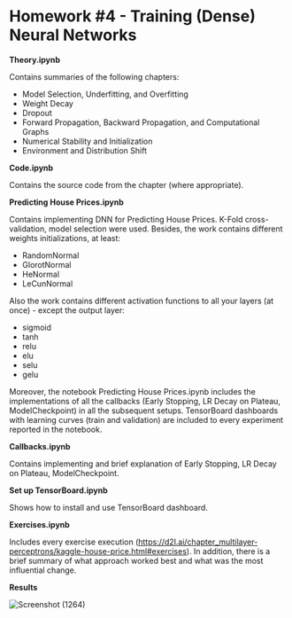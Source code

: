 # Homework #4 - Training (Dense) Neural Networks

**Theory.ipynb** 

Contains summaries of the following chapters:
 - Model Selection, Underfitting, and Overfitting
 - Weight Decay
 - Dropout
 - Forward Propagation, Backward Propagation, and Computational Graphs
 - Numerical Stability and Initialization
 - Environment and Distribution Shift

**Code.ipynb**

Contains the source code from the chapter (where appropriate).

**Predicting House Prices.ipynb**

Contains implementing DNN for Predicting House Prices. K-Fold cross-validation, model selection were used. Besides, the work contains different weights initializations, at least:
- RandomNormal 
- GlorotNormal
- HeNormal
- LeCunNormal

Also the work contains different activation functions to all your layers (at once) - except the output layer: 
- sigmoid
- tanh
- relu
- elu
- selu
- gelu

Moreover, the notebook Predicting House Prices.ipynb includes the implementations of all the callbacks (Early Stopping, LR Decay on Plateau, ModelCheckpoint) in all the subsequent setups.
TensorBoard dashboards with learning curves (train and validation) are included to every experiment reported in the notebook.

**Callbacks.ipynb**

Contains implementing and brief explanation of Early Stopping, LR Decay on Plateau, ModelCheckpoint.

**Set up TensorBoard.ipynb**

Shows how to install and use TensorBoard dashboard.

**Exercises.ipynb**

Includes every exercise execution (https://d2l.ai/chapter_multilayer-perceptrons/kaggle-house-price.html#exercises). In addition, there is a brief summary of what approach worked best and what was the most influential change.

**Results**

![Screenshot (1264)](https://user-images.githubusercontent.com/43314418/140904818-adb0a08b-3c4b-44d5-b7b5-33aa4b29c647.png)

